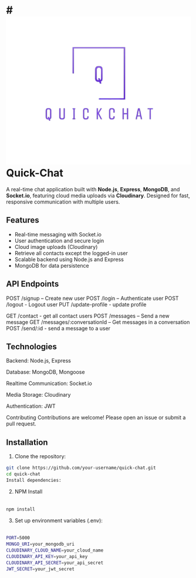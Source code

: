 # # ![Quick Chat Logo](./frontend/public/quick-chat.png) Quick-Chat

A real-time chat application built with **Node.js**, **Express**, **MongoDB**, and **Socket.io**, featuring cloud media uploads via **Cloudinary**. Designed for fast, responsive communication with multiple users.

## Features

- Real-time messaging with Socket.io
- User authentication and secure login
- Cloud image uploads (Cloudinary)
- Retrieve all contacts except the logged-in user
- Scalable backend using Node.js and Express
- MongoDB for data persistence

## API Endpoints
POST /signup – Create new user
POST /login – Authenticate user
POST /logout - Logout user
PUT /update-profile - update profile

GET /contact - get all contact users
POST /messages – Send a new message
GET /messages/:conversationId – Get messages in a conversation
POST /send/:id - send a message to a user

## Technologies
Backend: Node.js, Express

Database: MongoDB, Mongoose

Realtime Communication: Socket.io

Media Storage: Cloudinary

Authentication: JWT

Contributing
Contributions are welcome! Please open an issue or submit a pull request.

## Installation

1. Clone the repository:

```bash
git clone https://github.com/your-username/quick-chat.git
cd quick-chat
Install dependencies:

```
2. NPM Install 
```bash

npm install
```
3. Set up environment variables (.env):
```bash

PORT=5000
MONGO_URI=your_mongodb_uri
CLOUDINARY_CLOUD_NAME=your_cloud_name
CLOUDINARY_API_KEY=your_api_key
CLOUDINARY_API_SECRET=your_api_secret
JWT_SECRET=your_jwt_secret
```



